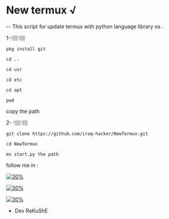  # New termux √
 
 -- This script for update termux with python language library os .
 
1-👇🏽👇🏽

`pkg install git `

`cd ..`

`cd usr`

`cd etc`

`cd apt`

`pwd`

copy the path

2- 👇🏽👇🏽

`git clone https://github.com/iraq-hacker/NewTermux.git`

`cd NewTermux`

` mv start.py the path `


follow me in :

[![30%](https://img.shields.io/badge/account%20-%20telegram-blue)](https://t.me/iiwiw)

[![30%](https://img.shields.io/badge/channel-intelegram-yellow)](https://t.me/professional_school)

[![30%](https://img.shields.io/badge/subscribe%20-%20inmyYouTube-red)](https://youtube.com/channel/UCCgmIKpPgUOQauZ3IvrchBA)

- Dev ReKuShE


